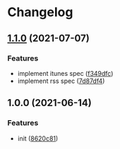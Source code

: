 # Changelog

## [1.1.0](https://www.github.com/ninanfm/feed/compare/v1.0.0...v1.1.0) (2021-07-07)


### Features

* implement itunes spec ([f349dfc](https://www.github.com/ninanfm/feed/commit/f349dfc2e9b0445bb37cd6bc15d8dbdfbc8284dd))
* implement rss spec ([7d87df4](https://www.github.com/ninanfm/feed/commit/7d87df40b97d6d105f28e0064351ade376027b7d))

## 1.0.0 (2021-06-14)


### Features

* init ([8620c81](https://www.github.com/ninanfm/feed/commit/8620c81b978896b24d2e1cfbf5b30f24a60cc566))
